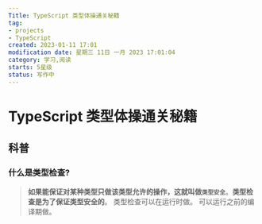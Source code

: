 ```yaml
---
Title: TypeScript 类型体操通关秘籍
tag:
- projects
- TypeScript
created: 2023-01-11 17:01
modification date: 星期三 11日 一月 2023 17:01:04
category: 学习,阅读
starts: 5星级
status: 写作中
---
```


# TypeScript 类型体操通关秘籍

## 科普

### 什么是类型检查?
> **如果能保证对某种类型只做该类型允许的操作，这就叫做`类型安全`**。**类型检查是为了保证类型安全的**。
> 类型检查可以在运行时做。
> 可以运行之前的编译期做。
